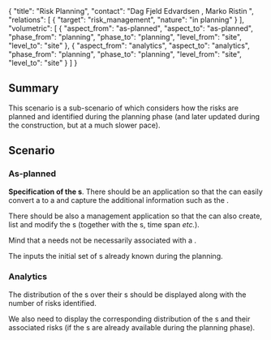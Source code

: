 <rasaeco-meta>
{
    "title": "Risk Planning",
    "contact": "Dag Fjeld Edvardsen <dag.fjeld.edvardsen@catenda.no>, Marko Ristin <rist@zhaw.ch>",
    "relations": [
        { "target": "risk_management", "nature": "in planning" }
    ],
    "volumetric": [
        {
            "aspect_from": "as-planned", "aspect_to": "as-planned",
            "phase_from": "planning", "phase_to": "planning",
            "level_from": "site", "level_to": "site"
        },
        {
            "aspect_from": "analytics", "aspect_to": "analytics",
            "phase_from": "planning", "phase_to": "planning",
            "level_from": "site", "level_to": "site"
        }
    ]
}
</rasaeco-meta>

## Summary

This scenario is a sub-scenario of <scenarioref name="risk_management" /> which considers
how the risks are planned and identified during the planning phase (and later updated
during the construction, but at a much slower pace).

## Scenario

### As-planned

**Specification of the <ref name="risk_management#risk" />s**.
There should be an application so that the <ref name="risk_management#risk_manager" /> can easily convert 
a <ref name="scheduling#task" /> to a <ref name="risk_management#risk" /> and capture the additional
information such as the <ref name="risk_management#risk_zone" />.

There should be also a <ref name="risk_management#risk" /> management application so that 
the <ref name="risk_management#risk_manager" /> can also create, list and modify the <ref name="risk_management#risk" />s 
(together with the <ref name="risk_management#risk_zone" />s, time span *etc.*).

Mind that a <ref name="risk_management#risk" /> needs not be necessarily associated with a 
<ref name="scheduling#task" />.

<phase name="planning">The <ref name="risk_management#risk_manager"/> inputs the initial set of 
<ref name="risk_management#risk"/>s already known during the planning.</phase>

### Analytics

The distribution of the <ref name="risk_management#risk" />s over their 
<ref name="risk_management#risk_level" />s should be displayed along with the number of risks
identified.

We also need to display the corresponding distribution of the <ref name="scheduling#task" />s and
their associated risks (if the <ref name="scheduling#task" />s are already available during the
planning phase).
